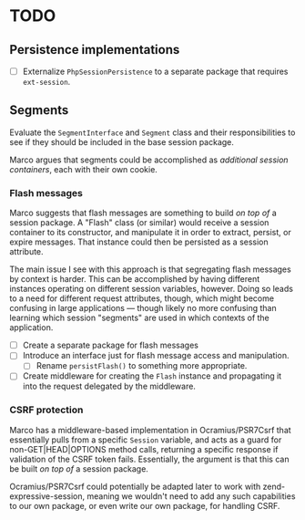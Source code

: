 # TODO

## Persistence implementations

- [ ] Externalize `PhpSessionPersistence` to a separate package that requires
  `ext-session`.

## Segments

Evaluate the `SegmentInterface` and `Segment` class and their responsibilities
to see if they should be included in the base session package.

Marco argues that segments could be accomplished as _additional session
containers_, each with their own cookie.

### Flash messages

Marco suggests that flash messages are something to build _on top of_ a
session package. A "Flash" class (or similar) would receive a session
container to its constructor, and manipulate it in order to extract,
persist, or expire messages. That instance could then be persisted as a
session attribute.

The main issue I see with this approach is that segregating flash messages by
context is harder. This can be accomplished by having different instances
operating on different session variables, however. Doing so leads to a need for
different request attributes, though, which might become confusing in large
applications — though likely no more confusing than learning which session
"segments" are used in which contexts of the application.

- [ ] Create a separate package for flash messages
- [ ] Introduce an interface just for flash message access and manipulation.
  - [ ] Rename `persistFlash()` to something more appropriate.
- [ ] Create middleware for creating the `Flash` instance and propagating it
  into the request delegated by the middleware.

### CSRF protection

Marco has a middleware-based implementation in Ocramius/PSR7Csrf that
essentially pulls from a specific `Session` variable, and acts as a guard for
non-GET|HEAD|OPTIONS method calls, returning a specific response if validation
of the CSRF token fails. Essentially, the argument is that this can be built _on
top of_ a session package.

Ocramius/PSR7Csrf could potentially be adapted later to work with
zend-expressive-session, meaning we wouldn't need to add any such capabilities
to our own package, or even write our own package, for handling CSRF.
